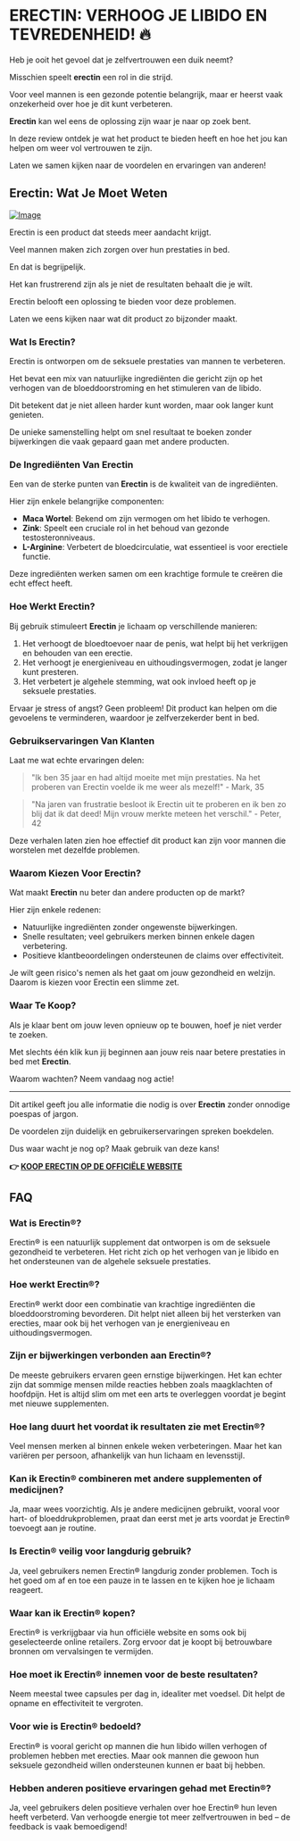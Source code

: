 # ERECTIN: VERHOOG JE LIBIDO EN TEVREDENHEID! 🔥

Heb je ooit het gevoel dat je zelfvertrouwen een duik neemt? 

Misschien speelt **erectin** een rol in die strijd. 

Voor veel mannen is een gezonde potentie belangrijk, maar er heerst vaak onzekerheid over hoe je dit kunt verbeteren. 

**Erectin** kan wel eens de oplossing zijn waar je naar op zoek bent. 

In deze review ontdek je wat het product te bieden heeft en hoe het jou kan helpen om weer vol vertrouwen te zijn. 

Laten we samen kijken naar de voordelen en ervaringen van anderen!

## Erectin: Wat Je Moet Weten

[![Image](https://www2.sellhealth.com/256/erectin_28_1.jpg)](https://gchaffi.com/gSKBwhEE)

Erectin is een product dat steeds meer aandacht krijgt. 

Veel mannen maken zich zorgen over hun prestaties in bed.

En dat is begrijpelijk.

Het kan frustrerend zijn als je niet de resultaten behaalt die je wilt. 

Erectin belooft een oplossing te bieden voor deze problemen. 

Laten we eens kijken naar wat dit product zo bijzonder maakt.

### Wat Is Erectin?

Erectin is ontworpen om de seksuele prestaties van mannen te verbeteren. 

Het bevat een mix van natuurlijke ingrediënten die gericht zijn op het verhogen van de bloeddoorstroming en het stimuleren van de libido. 

Dit betekent dat je niet alleen harder kunt worden, maar ook langer kunt genieten.

De unieke samenstelling helpt om snel resultaat te boeken zonder bijwerkingen die vaak gepaard gaan met andere producten.

### De Ingrediënten Van Erectin

Een van de sterke punten van **Erectin** is de kwaliteit van de ingrediënten. 

Hier zijn enkele belangrijke componenten:

- **Maca Wortel**: Bekend om zijn vermogen om het libido te verhogen.
- **Zink**: Speelt een cruciale rol in het behoud van gezonde testosteronniveaus.
- **L-Arginine**: Verbetert de bloedcirculatie, wat essentieel is voor erectiele functie.
  
Deze ingrediënten werken samen om een krachtige formule te creëren die echt effect heeft.

### Hoe Werkt Erectin?

Bij gebruik stimuleert **Erectin** je lichaam op verschillende manieren:

1. Het verhoogt de bloedtoevoer naar de penis, wat helpt bij het verkrijgen en behouden van een erectie.
2. Het verhoogt je energieniveau en uithoudingsvermogen, zodat je langer kunt presteren.
3. Het verbetert je algehele stemming, wat ook invloed heeft op je seksuele prestaties.

Ervaar je stress of angst? Geen probleem! Dit product kan helpen om die gevoelens te verminderen, waardoor je zelfverzekerder bent in bed.

### Gebruikservaringen Van Klanten

Laat me wat echte ervaringen delen:

> "Ik ben 35 jaar en had altijd moeite met mijn prestaties. Na het proberen van Erectin voelde ik me weer als mezelf!" - Mark, 35

> "Na jaren van frustratie besloot ik Erectin uit te proberen en ik ben zo blij dat ik dat deed! Mijn vrouw merkte meteen het verschil." - Peter, 42

Deze verhalen laten zien hoe effectief dit product kan zijn voor mannen die worstelen met dezelfde problemen.

### Waarom Kiezen Voor Erectin?

Wat maakt **Erectin** nu beter dan andere producten op de markt? 

Hier zijn enkele redenen:

- Natuurlijke ingrediënten zonder ongewenste bijwerkingen.
- Snelle resultaten; veel gebruikers merken binnen enkele dagen verbetering.
- Positieve klantbeoordelingen ondersteunen de claims over effectiviteit.

Je wilt geen risico's nemen als het gaat om jouw gezondheid en welzijn. Daarom is kiezen voor Erectin een slimme zet.

### Waar Te Koop?

Als je klaar bent om jouw leven opnieuw op te bouwen, hoef je niet verder te zoeken. 

Met slechts één klik kun jij beginnen aan jouw reis naar betere prestaties in bed met **Erectin**.

Waarom wachten? Neem vandaag nog actie!

---

Dit artikel geeft jou alle informatie die nodig is over **Erectin** zonder onnodige poespas of jargon. 

De voordelen zijn duidelijk en gebruikerservaringen spreken boekdelen. 

Dus waar wacht je nog op? Maak gebruik van deze kans!



**👉 [KOOP ERECTIN OP DE OFFICIËLE WEBSITE](https://gchaffi.com/gSKBwhEE)**

## FAQ

### Wat is Erectin®?
Erectin® is een natuurlijk supplement dat ontworpen is om de seksuele gezondheid te verbeteren. Het richt zich op het verhogen van je libido en het ondersteunen van de algehele seksuele prestaties.

### Hoe werkt Erectin®?
Erectin® werkt door een combinatie van krachtige ingrediënten die bloeddoorstroming bevorderen. Dit helpt niet alleen bij het versterken van erecties, maar ook bij het verhogen van je energieniveau en uithoudingsvermogen.

### Zijn er bijwerkingen verbonden aan Erectin®?
De meeste gebruikers ervaren geen ernstige bijwerkingen. Het kan echter zijn dat sommige mensen milde reacties hebben zoals maagklachten of hoofdpijn. Het is altijd slim om met een arts te overleggen voordat je begint met nieuwe supplementen.

### Hoe lang duurt het voordat ik resultaten zie met Erectin®?
Veel mensen merken al binnen enkele weken verbeteringen. Maar het kan variëren per persoon, afhankelijk van hun lichaam en levensstijl.

### Kan ik Erectin® combineren met andere supplementen of medicijnen?
Ja, maar wees voorzichtig. Als je andere medicijnen gebruikt, vooral voor hart- of bloeddrukproblemen, praat dan eerst met je arts voordat je Erectin® toevoegt aan je routine.

### Is Erectin® veilig voor langdurig gebruik?
Ja, veel gebruikers nemen Erectin® langdurig zonder problemen. Toch is het goed om af en toe een pauze in te lassen en te kijken hoe je lichaam reageert.

### Waar kan ik Erectin® kopen?
Erectin® is verkrijgbaar via hun officiële website en soms ook bij geselecteerde online retailers. Zorg ervoor dat je koopt bij betrouwbare bronnen om vervalsingen te vermijden.

### Hoe moet ik Erectin® innemen voor de beste resultaten?
Neem meestal twee capsules per dag in, idealiter met voedsel. Dit helpt de opname en effectiviteit te vergroten.

### Voor wie is Erectin® bedoeld?
Erectin® is vooral gericht op mannen die hun libido willen verhogen of problemen hebben met erecties. Maar ook mannen die gewoon hun seksuele gezondheid willen ondersteunen kunnen er baat bij hebben.

### Hebben anderen positieve ervaringen gehad met Erectin®?
Ja, veel gebruikers delen positieve verhalen over hoe Erectin® hun leven heeft verbeterd. Van verhoogde energie tot meer zelfvertrouwen in bed – de feedback is vaak bemoedigend!